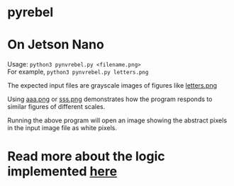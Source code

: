 # pyrebel
# On Jetson Nano
Usage:
```python3 pynvrebel.py <filename.png> ```<br>
For example, 
```python3 pynvrebel.py letters.png```<br>

The expected input files are grayscale images of figures like <a href="https://github.com/ps-nithin/pyrebel/blob/main/letters.png">letters.png</a><br>

Using <a href="https://github.com/ps-nithin/pyrebel/blob/main/aaa.png">aaa.png</a> or <a href="https://github.com/ps-nithin/pyrebel/blob/main/sss.png">sss.png</a> demonstrates how the program responds to similar figures of different scales.<br>

Running the above program will open an image showing the abstract pixels in the input image file as white pixels.

# Read more about the logic implemented <a href="https://github.com/ps-nithin/pyrebel/blob/main/abstract.pdf">here</a>

